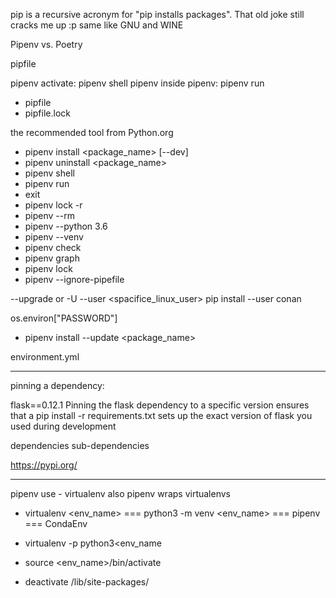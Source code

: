 pip is a recursive acronym for "pip installs packages".
That old joke still cracks me up :p
same like GNU and WINE


Pipenv vs. Poetry

pipfile



pipenv
activate: pipenv shell
pipenv inside pipenv: pipenv run
- pipfile
- pipfile.lock


the recommended tool from Python.org
- pipenv install <package_name> [--dev]
- pipenv uninstall <package_name>
- pipenv shell
- pipenv run
- exit
- pipenv lock -r
- pipenv --rm
- pipenv --python 3.6
- pipenv --venv
- pipenv check
- pipenv graph
- pipenv lock
- pipenv --ignore-pipefile

--upgrade or -U
--user <spacifice_linux_user>
pip install --user conan

os.environ["PASSWORD"]
- pipenv install --update  <package_name>

environment.yml


----------------------------------------------------------------------------------------------------------------------------------------------
pinning a dependency:

flask==0.12.1
Pinning the flask dependency to a specific version ensures that a pip install -r requirements.txt sets up the exact version of flask you used during development

dependencies
    sub-dependencies


https://pypi.org/



----------------------------------------------------------------------------------------------------------------------------------------------
pipenv use - virtualenv also  pipenv wraps virtualenvs
- virtualenv <env_name> === python3 -m venv <env_name>  === pipenv  === CondaEnv

- virtualenv -p python3<env_name
- source <env_name>/bin/activate
- deactivate
/lib/site-packages/